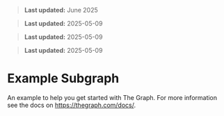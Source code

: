 > **Last updated:** June 2025

> **Last updated:** 2025-05-09

> **Last updated:** 2025-05-09

> **Last updated:** 2025-05-09

# Example Subgraph

An example to help you get started with The Graph. For more information see the docs on
https://thegraph.com/docs/.
